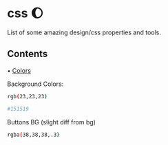 # css 🌔
List of some amazing design/css properties and tools.

## Contents
• [Colors](#colors)

<span id="colors"></span>
Background Colors: 
```bash
rgb(23,23,23)
```

```bash
#151519
```
Buttons BG (slight diff from bg)

```bash
rgba(38,38,38,.3)
```




